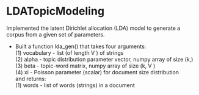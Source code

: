 # LDATopicModeling
 Implemented the latent Dirichlet allocation (LDA) model to generate a corpus from a given set of parameters.  
- Built a function lda_gen() that takes four arguments:  
  (1) vocabulary - list (of length V ) of strings  
  (2) alpha - topic distribution parameter vector, numpy array of size (k,)  
  (3) beta - topic-word matrix, numpy array of size (k, V )  
  (4) xi - Poisson parameter (scalar) for document size distribution  
  and returns:  
  (1) words - list of words (strings) in a document
